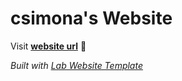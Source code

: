 
# csimona's Website

Visit **[website url](#)** 🚀

_Built with [Lab Website Template](https://greene-lab.gitbook.io/lab-website-template-docs)_

